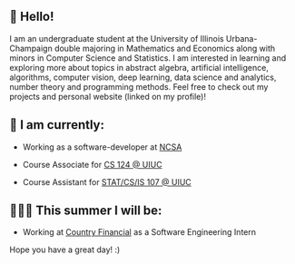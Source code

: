 ## :wave: Hello!

I am an undergraduate student at the University of Illinois Urbana-Champaign double majoring in Mathematics and Economics along with minors in Computer Science and Statistics. I am interested in learning and exploring more about topics in abstract algebra, artificial intelligence, algorithms, computer vision, deep learning, data science and analytics, number theory and programming methods. Feel free to check out my projects and personal website (linked on my profile)!

## 📝 I am currently: 

   - Working as a software-developer at [NCSA](https://www.ncsa.illinois.edu/) 
    
   - Course Associate for [CS 124 @ UIUC](https://www.cs124.org/)
    
   - Course Assistant for [STAT/CS/IS 107 @ UIUC](https://discovery.cs.illinois.edu/)

## 👨🏽‍💻 This summer I will be: 
   - Working at [Country Financial](https://www.countryfinancial.com/) as a Software Engineering Intern
   
Hope you have a great day! :)
